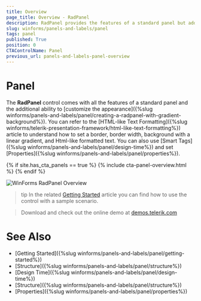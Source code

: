 ```yaml
---
title: Overview
page_title: Overview - RadPanel
description: RadPanel provides the features of a standard panel but adds advanced styling and text.
slug: winforms/panels-and-labels/panel
tags: panel
published: True
position: 0
CTAControlName: Panel
previous_url: panels-and-labels-panel-overview
---
```


# Panel

The __RadPanel__ control comes with all the features of a standard panel and the additional ability to [customize the appearance]({%slug winforms/panels-and-labels/panel/creating-a-radpanel-with-gradient-background%}). You can refer to the [HTML-like Text Formatting]({%slug winforms/telerik-presentation-framework/html-like-text-formatting%}) article to understand how to set a border, border width, background with a linear gradient, and Html-like formatted text. You can also use [Smart Tags]({%slug winforms/panels-and-labels/panel/design-time%}) and set [Properties]({%slug winforms/panels-and-labels/panel/properties%}).

{% if site.has_cta_panels == true %}
{% include cta-panel-overview.html %}
{% endif %}

![WinForms RadPanel Overview](images/panels-and-labels-panel-overview001.png)

>tip In the related [Getting Started](https://docs.telerik.com/devtools/winforms/controls/panels-and-labels/panel/getting-started) article you can find how to use the control with a sample scenario.

> Download and check out the online demo at [demos.telerik.com](https://telerik-winforms-demos.s3.amazonaws.com/TelerikWinFormsExamplesLauncher.exe)


# See Also

* [Getting Started]({%slug winforms/panels-and-labels/panel/getting-started%})
* [Structure]({%slug winforms/panels-and-labels/panel/structure%})
* [Design Time]({%slug winforms/panels-and-labels/panel/design-time%})
* [Structure]({%slug winforms/panels-and-labels/panel/structure%})
* [Properties]({%slug winforms/panels-and-labels/panel/properties%})
